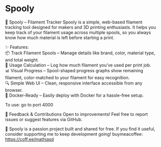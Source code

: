 # Spooly

🧵 Spooly – Filament Tracker Spooly is a simple, web-based filament tracking tool designed for makers and 3D printing enthusiasts. It helps you keep track of your filament usage across multiple spools, so you always know how much material is left before starting a print.

✨ Features:   
📦 Track Filament Spools – Manage details like brand, color, material type, and total weight.  
🧮 Usage Calculation – Log how much filament you’ve used per print job.   
📊 Visual Progress – Spool-shaped progress graphs show remaining filament, color-matched to your filament for easy recognition.   
🔍 Simple Web UI – Clean, responsive interface accessible from any browser.   
🐳 Docker-Ready – Easily deploy with Docker for a hassle-free setup.   

To use: go to port 4000

💬 Feedback & Contributions Open to improvements! Feel free to report issues or suggest features via GitHub.

💙 Spooly is a passion project built and shared for free.
If you find it useful, consider supporting me to keep development going! buymeacoffee: https://coff.ee/mathiasd⁠

